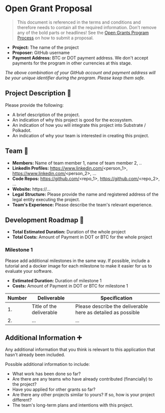 # Open Grant Proposal

> This document is referenced in the terms and conditions and therefore needs to contain all the required information. Don't remove any of the bold parts or headlines! See the [Open Grants Program Process](https://github.com/w3f/Open-Grants-Program/blob/master/README_2.md) on how to submit a proposal.

* **Project:** The name of the project
* **Proposer:** GitHub username
* **Payment Address:** BTC or DOT payment address. We don't accept payments for the program in other currencies at this stage. 

*The above combination of your GitHub account and payment address will be your unique identifier during the program. Please keep them safe.*

## Project Description :page_facing_up: 

Please provide the following:
  * A brief description of the project.
  * An indication of why this project is good for the ecosystem.
  * An indication of how you will integrate this project into Substrate / Polkadot.
  * An indication of why your team is interested in creating this project.

## Team :busts_in_silhouette:

* **Members:** Name of team member	1, name of team member	2, ..
* **LinkedIn Profiles:** https://www.linkedin.com/<person_1>, https://www.linkedin.com/<person_2>, ...
* **Code Repos:** https://github.com/<repo_1>, https://github.com/<repo_2>, ...
* **Website:**	https://...
* **Legal Structure:** Please provide the name and registered address of the legal entity executing the project. 
* **Team's Experience:** Please describe the team's relevant experience.

## Development Roadmap :nut_and_bolt: 

* **Total Estimated Duration:** Duration of the whole project
* **Total Costs:** Amount of Payment in DOT or BTC for the whole project

### Milestone 1

Please add additional milestones in the same way. If possible, include a tutorial and a docker image for each milestone to make it easier for us to evaluate your software. 
* **Estimated Duration:** Duration of milestone 1 
* **Costs:** Amount of Payment in DOT or BTC for milestone 1


| Number | Deliverable | Specification | 
| ------------- | ------------- | ------------- |
| 1. | Title of the deliverable | Please describe the deliverable here as detailed as possible |  
| 2.  | ... |...|  


## Additional Information :heavy_plus_sign: 
Any additional information that you think is relevant to this application that hasn't already been included.

Possible additional information to include:
* What work has been done so far?
* Are there are any teams who have already contributed (financially) to the project?
* Have you applied for other grants so far?
* Are there any other projects similar to yours? If so, how is your project different?
* The team's long-term plans and intentions with this project.
 
